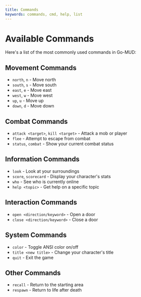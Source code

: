 ```yaml
---
title: Commands
keywords: commands, cmd, help, list
---
```

# Available Commands

Here's a list of the most commonly used commands in Go-MUD:

## Movement Commands
- `north`, `n` - Move north
- `south`, `s` - Move south
- `east`, `e` - Move east
- `west`, `w` - Move west
- `up`, `u` - Move up
- `down`, `d` - Move down

## Combat Commands
- `attack <target>`, `kill <target>` - Attack a mob or player
- `flee` - Attempt to escape from combat
- `status`, `combat` - Show your current combat status

## Information Commands
- `look` - Look at your surroundings
- `score`, `scorecard` - Display your character's stats
- `who` - See who is currently online
- `help <topic>` - Get help on a specific topic

## Interaction Commands
- `open <direction/keyword>` - Open a door
- `close <direction/keyword>` - Close a door

## System Commands
- `color` - Toggle ANSI color on/off
- `title <new title>` - Change your character's title
- `quit` - Exit the game

## Other Commands
- `recall` - Return to the starting area
- `respawn` - Return to life after death 